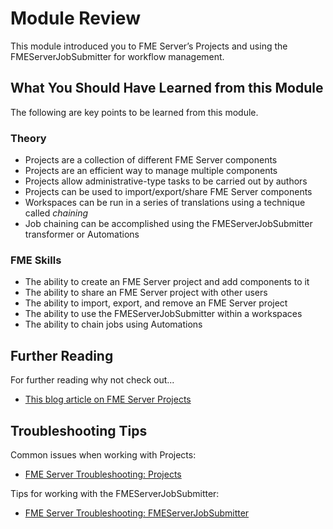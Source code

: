 # Module Review

This module introduced you to FME Server’s Projects and using the FMEServerJobSubmitter for workflow management.

## What You Should Have Learned from this Module ##

The following are key points to be learned from this module.

### Theory ###

- Projects are a collection of different FME Server components
- Projects are an efficient way to manage multiple components
- Projects allow administrative-type tasks to be carried out by authors
- Projects can be used to import/export/share FME Server components
- Workspaces can be run in a series of translations using a technique called *chaining*
- Job chaining can be accomplished using the FMEServerJobSubmitter transformer or Automations


### FME Skills ###

- The ability to create an FME Server project and add components to it
- The ability to share an FME Server project with other users
- The ability to import, export, and remove an FME Server project
- The ability to use the FMEServerJobSubmitter within a workspaces
- The ability to chain jobs using Automations


## Further Reading ##

For further reading why not check out...

- [This blog article on FME Server Projects](https://blog.safe.com/2017/05/fme2017-projects-evangelist163/)

## Troubleshooting Tips ##

Common issues when working with Projects:
- [FME Server Troubleshooting: Projects](https://knowledge.safe.com/articles/55048/fme-server-troubleshooting-projects.html)

Tips for working with the FMEServerJobSubmitter:
- [FME Server Troubleshooting: FMEServerJobSubmitter](https://knowledge.safe.com/articles/55369/fme-server-troublshooting-fmeserverjobsubmitter.html)

